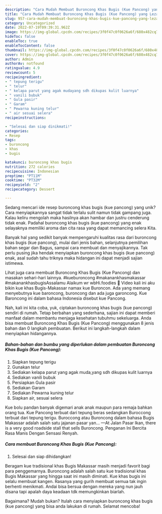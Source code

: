 ```yaml
---
description: "Cara Mudah Membuat Buroncong Khas Bugis (Kue Pancong) yang Lezat"
title: "Cara Mudah Membuat Buroncong Khas Bugis (Kue Pancong) yang Lezat"
slug: 957-cara-mudah-membuat-buroncong-khas-bugis-kue-pancong-yang-lezat
category: Uncategorized
date: 2022-07-19T09:39:31.962Z
image: https://img-global.cpcdn.com/recipes/3f0f47c0f0626a6f/680x482cq70/buroncong-khas-bugis-kue-pancong-foto-resep-utama.jpg
hideToc: false
enableToc: true
enableTocContent: false
thumbnail: https://img-global.cpcdn.com/recipes/3f0f47c0f0626a6f/680x482cq70/buroncong-khas-bugis-kue-pancong-foto-resep-utama.jpg
cover: https://img-global.cpcdn.com/recipes/3f0f47c0f0626a6f/680x482cq70/buroncong-khas-bugis-kue-pancong-foto-resep-utama.jpg
author: Admin
authorAv: notfound
ratingvalue: 4.9
reviewcount: 5
recipeingredient:
- " tepung terigu"
- " telur"
- " kelapa parut yang agak mudayang sdh dikupas kulit luarnya"
- " vanili bubuk"
- " Gula pasir"
- " Garam"
- " Pewarna kuning telur"
- " air sesuai selera"
recipeinstructions:

- "Selesai dan siap dinikmati!"
categories:
- Resep
tags:
- buroncong
- khas
- bugis

katakunci: buroncong khas bugis 
nutrition: 272 calories
recipecuisine: Indonesian
preptime: "PT11M"
cooktime: "PT32M"
recipeyield: "2"
recipecategory: Dessert

---
```





Sedang mencari ide resep buroncong khas bugis (kue pancong) yang unik? Cara menyiapkannya sangat tidak terlalu sulit namun tidak gampang juga. Kalau keliru mengolah maka hasilnya akan hambar dan justru cenderung tidak enak. Padahal buroncong khas bugis (kue pancong) yang enak selayaknya memiliki aroma dan cita rasa yang dapat memancing selera Kita.





Banyak hal yang sedikit banyak mempengaruhi kualitas rasa dari buroncong khas bugis (kue pancong), mulai dari jenis bahan, selanjutnya pemilihan bahan segar dan Bagus, sampai cara membuat dan menyajikannya. Tak perlu pusing jika hendak menyiapkan buroncong khas bugis (kue pancong) enak,      asal sudah tahu triknya maka hidangan ini dapat menjadi sajian istimewa.














Lihat juga cara membuat Buroncong Khas Bugis (Kue Pancong) dan masakan sehari-hari lainnya. #kueburoncong #makanankhasmakassar #makanankhasbugisAssalamu Alaikum wr wbHi.foodies 🙋 Video kali ini aku bikin kue khas Bugis-Makassar namax kue Buroncon. Ada yang memang menyebutnya kue baroncong, buroncong dan ada juga garoncong. Kue Baroncong ini dalam bahasa Indonesia disebut kue Pancong.






Nah, kali ini kita coba, yuk, ciptakan buroncong khas bugis (kue pancong) sendiri di rumah. Tetap berbahan yang sederhana, sajian ini dapat memberi manfaat dalam membantu menjaga kesehatan tubuhmu sekeluarga. Anda bisa membuat Buroncong Khas Bugis (Kue Pancong) menggunakan 8 jenis bahan dan 0 langkah pembuatan. Berikut ini langkah-langkah dalam menyiapkan hidangannya.

<!--inarticleads1-->

##### Bahan-bahan dan bumbu yang diperlukan dalam pembuatan Buroncong Khas Bugis (Kue Pancong):

1. Siapkan  tepung terigu
1. Gunakan  telur
1. Sediakan  kelapa parut yang agak muda,yang sdh dikupas kulit luarnya
1. Sediakan  vanili bubuk
1. Persiapkan  Gula pasir
1. Sediakan  Garam
1. Sediakan  Pewarna kuning telur
1. Siapkan  air, sesuai selera


Kue bolu pandan banyak digemari anak anak maupun para remaja bahkan orang tua. Kue Pancong terbuat dari tepung beras sedangkan Buroccong terbuat dari tepung terigu. Buroccong atau Buroncong dalam bahasa Bugis Makassar adalah salah satu jajanan pasar yan… —At Jalan Pasar Ikan, there is a very good roadside stall that sells Buroncong. Penganan Ini Bercita Rasa Manis Dengan Sensasi Renyah. 

<!--inarticleads2-->

##### Cara membuat Buroncong Khas Bugis (Kue Pancong):


1. Selesai dan siap dihidangkan!

Beragam kue tradisional khas Bugis Makassar masih menjadi favorit bagi para penggemarnya. Buroncong adalah salah satu kue tradisional khas Bugis Makassar yang hingga saat ini masih diminati. Kue khas bugis ini selalu membuat kangen. Rasanya yang gurih membuat semua tak ingin berhenti menikmati. Andai bisa bersua dengan mereka yang nun jauh disana tapi apalah daya keadaan tdk memungkinkan biarlah. 

Bagaimana? Mudah bukan? Itulah cara menyiapkan buroncong khas bugis (kue pancong) yang bisa anda lakukan di rumah. Selamat mencoba!
